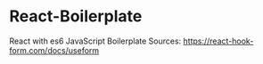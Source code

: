 # React-Boilerplate

React with es6 JavaScript Boilerplate
Sources:
https://react-hook-form.com/docs/useform

